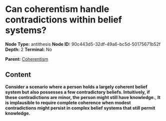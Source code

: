 # Can coherentism handle contradictions within belief systems?

**Node Type:** antithesis
**Node ID:** 90c443d5-32df-49a6-bc5d-50175671b52f
**Depth:** 2
**Terminal:** No

**Parent:** [Coherentism](coherentism.md)

## Content

**Consider a scenario where a person holds a largely coherent belief system but also possesses a few contradictory beliefs. Intuitively, if these contradictions are minor, the person might still have knowledge.**, **It is implausible to require complete coherence when modest contradictions might persist in complex belief systems that still permit knowledge.**
